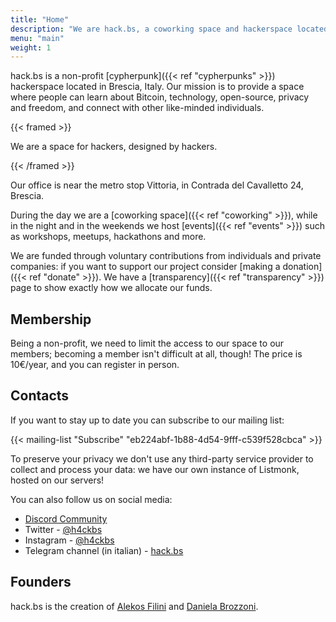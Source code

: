```yaml
---
title: "Home"
description: "We are hack.bs, a coworking space and hackerspace located in Brescia"
menu: "main"
weight: 1
---
```



hack.bs is a non-profit [cypherpunk]({{< ref "cypherpunks" >}}) hackerspace located in Brescia, Italy. Our mission is to provide a space where people can learn about Bitcoin, technology, open-source, privacy and freedom, and connect with other like-minded individuals.

{{< framed >}}

We are a space for hackers, designed by hackers.

{{< /framed >}}

Our office is near the metro stop Vittoria, in Contrada del Cavalletto 24, Brescia.

During the day we are a [coworking space]({{< ref "coworking" >}}), while in the night and in the weekends we host [events]({{< ref "events" >}}) such as
workshops, meetups, hackathons and more.

We are funded through voluntary contributions from individuals and private companies: if you want to support our project consider [making a donation]({{< ref "donate" >}}).
We have a [transparency]({{< ref "transparency" >}}) page to show exactly how we allocate our funds.

## Membership

Being a non-profit, we need to limit the access to our space to our members; becoming a member isn't difficult at all, though! The price is 10€/year, and you can register in person.

## Contacts

If you want to stay up to date you can subscribe to our mailing list:

{{< mailing-list "Subscribe" "eb224abf-1b88-4d54-9fff-c539f528cbca" >}}

To preserve your privacy we don't use any third-party service provider to collect and process your data: we have our own instance of Listmonk, hosted on our servers!

You can also follow us on social media:

- [Discord Community](https://discord.gg/bu9MPmBn)
- Twitter - [@h4ckbs](https://twitter.com/h4ckbs)
- Instagram - [@h4ckbs](https://instagram.com/h4ckbs)
- Telegram channel (in italian) - [hack.bs](https://t.me/h4ckbs)

## Founders

hack.bs is the creation of [Alekos Filini](https://twitter.com/afilini) and [Daniela Brozzoni](https://twitter.com/danielabrozzoni).
